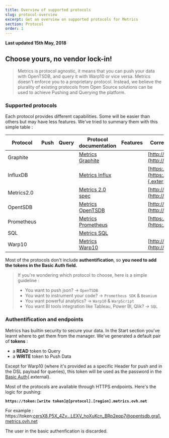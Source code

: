 ```yaml
---
title: Overview of supported protocols
slug: protocol-overview
excerpt: Get an overview on supported protocols for Metrics
section: Protocol
order: 1
---
```


**Last updated 15th May, 2018**

## Choose yours, no vendor lock-in!

> Metrics is protocol agnostic, it means that you can push your data with OpenTSDB, and query it with Warp10 or vice versa.
> Metrics doesn't enforce you to a proprietary protocol. Instead, we believe the plurality of existing protocols from Open Source solutions can be used to achieve Pushing and Querying the platform.

### Supported protocols
Each protocol provides different capabilities. Some will be easier than others but may have less features. We've tried to summary them with this simple table :

|Protocol|Push|Query|Protocol documentation|Features|Corresponding Open Source project|
|---|---|---|---|---|---|
|Graphite|<i class="fas fa-check"></i>|<i class="fas fa-check"></i>|[Metrics Graphite](#graphite_desc)|<i class="fas fa-star"></i>|[http://graphiteapp.org/](http://graphiteapp.org/){.external}|
|InfluxDB|<i class="fas fa-check"></i>|<i class="fas fa-times"></i>|[Metrics Influx](#influx_desc)|<i class="fas fa-star"></i>|[https://github.com/influxdata/influxdb](https://github.com/influxdata/influxdb){.external}|
|Metrics2.0|<i class="fas fa-check"></i>|<i class="fas fa-times"></i>|[Metrics 2.0 spec](#opentsdb_desc)|<i class="fas fa-star"><i class="fas fa-star">|[http://metrics20.org/](http://metrics20.org/){.external}|
|OpentSDB|<i class="fas fa-check"></i>|<i class="fas fa-check"></i>|[Metrics OpenTSDB](#opentsdb_desc)|<i class="fas fa-star"><i class="fas fa-star">|[http://opentsdb.net/](http://opentsdb.net/){.external}|
|Prometheus|<i class="fas fa-check"></i>|<i class="fas fa-check"></i>|[Metrics Prometheus](#prom_desc)|<i class="fas fa-star"></i><i class="fas fa-star"></i>|[https://prometheus.io/](https://prometheus.io/){.external}|
|SQL|<i class="fas fa-times"></i>|<i class="fas fa-times"></i>|[Metrics SQL](#sql_desc)|||
|Warp10|<i class="fas fa-check"></i>|<i class="fas fa-check"></i>|[Metrics Warp10](#warp_desc)|<i class="fas fa-star"></i><i class="fas fa-star"></i><i class="fas fa-star"></i>|[http://www.warp10.io/](http://www.warp10.io/){.external}|

Most of the protocols don't include **authentification**, so **you need to add the tokens in the Basic Auth field.**

 > If you're wondering which protocol to choose, here is a simple guideline :
 >
 > - You want to push json? -> `OpenTSDB`
 > - You want to instrument your code? -> `Prometheus SDK` & `Beamium`
 > - You want powerful analytics? -> `Warp10` & `WarpScript`
 > - You want BI tools integration like Tableau, Power BI, Qlik? -> `SQL`



### Authentification and endpoints
Metrics has builtin security to secure your data. In the Start section you've learnt where to get them from the manager. We've generated a default pair of **tokens** :

- a **READ** token to Query
- a **WRITE** token to Push Data

Except for Warp10 (where it's provided as a specific Header for push and in the DSL payload for queries), this token will be used as the password in the [Basic Auth](https://en.wikipedia.org/wiki/Basic_access_authentication){.external}.

Most of the protocols are available through HTTPS endpoints. Here's the logic for pushing:

**`https://token:[write token]@[protocol].[region].metrics.ovh.net`**

For example :  https://token:cersX8.P5X_4Zv...LEXV_hoXuKcn_BRp2eqp7@opentsdb.gra1.metrics.ovh.net

The user in the basic authenfication is discarded.
